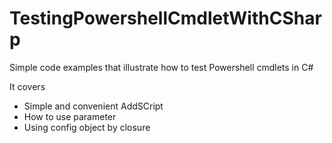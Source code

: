 TestingPowershellCmdletWithCSharp
=================================

Simple code examples that illustrate how to test Powershell cmdlets in C#

It covers

* Simple and convenient AddSCript
* How to use parameter
* Using config object by closure
